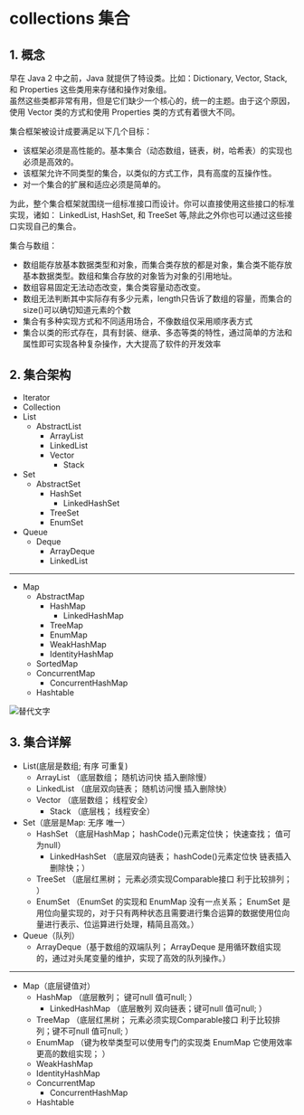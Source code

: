 # collections 集合

## 1. 概念
早在 Java 2 中之前，Java 就提供了特设类。比如：Dictionary, Vector, Stack, 和 Properties 这些类用来存储和操作对象组。  
虽然这些类都非常有用，但是它们缺少一个核心的，统一的主题。由于这个原因，使用 Vector 类的方式和使用 Properties 类的方式有着很大不同。  

集合框架被设计成要满足以下几个目标：
+ 该框架必须是高性能的。基本集合（动态数组，链表，树，哈希表）的实现也必须是高效的。
+ 该框架允许不同类型的集合，以类似的方式工作，具有高度的互操作性。
+ 对一个集合的扩展和适应必须是简单的。  

为此，整个集合框架就围绕一组标准接口而设计。你可以直接使用这些接口的标准实现，诸如： LinkedList, HashSet, 和 TreeSet 等,除此之外你也可以通过这些接口实现自己的集合。

集合与数组：
+ 数组能存放基本数据类型和对象，而集合类存放的都是对象，集合类不能存放基本数据类型。数组和集合存放的对象皆为对象的引用地址。
+ 数组容易固定无法动态改变，集合类容量动态改变。
+ 数组无法判断其中实际存有多少元素，length只告诉了数组的容量，而集合的size()可以确切知道元素的个数
+ 集合有多种实现方式和不同适用场合，不像数组仅采用顺序表方式
+ 集合以类的形式存在，具有封装、继承、多态等类的特性，通过简单的方法和属性即可实现各种复杂操作，大大提高了软件的开发效率

## 2. 集合架构
* Iterator
* Collection
* List
    * AbstractList
        * ArrayList
        * LinkedList
        * Vector
            * Stack
* Set
    * AbstractSet
        * HashSet
            * LinkedHashSet
        * TreeSet
        * EnumSet
* Queue
    * Deque
        * ArrayDeque
        * LinkedList
***
* Map
    * AbstractMap
        * HashMap
            * LinkedHashMap
        * TreeMap
        * EnumMap
        * WeakHashMap
        * IdentityHashMap
    * SortedMap
    * ConcurrentMap
        * ConcurrentHashMap
    * Hashtable

![替代文字](../../resource/collection0.png)

## 3. 集合详解
* List(底层是数组; 有序 可重复)
    * ArrayList         （底层数组； 随机访问快 插入删除慢）
    * LinkedList        （底层双向链表； 随机访问慢 插入删除快）
    * Vector            （底层数组； 线程安全）
        * Stack         （底层栈； 线程安全）
* Set（底层是Map: 无序 唯一）
    * HashSet           （底层HashMap； hashCode()元素定位快； 快速查找； 值可为null）
        * LinkedHashSet （底层双向链表； hashCode()元素定位快 链表插入删除快；）
    * TreeSet           （底层红黑树； 元素必须实现Comparable接口 利于比较排列； ）
    * EnumSet           （EnumSet 的实现和 EnumMap 没有一点关系； EnumSet 是用位向量实现的，对于只有两种状态且需要进行集合运算的数据使用位向量进行表示、位运算进行处理，精简且高效。）
* Queue（队列）
    * ArrayDeque（基于数组的双端队列； ArrayDeque 是用循环数组实现的，通过对头尾变量的维护，实现了高效的队列操作。）
***
* Map（底层键值对）
    * HashMap           （底层散列； 键可null 值可null; ）
        * LinkedHashMap （底层散列 双向链表；键可null 值可null; ）
    * TreeMap           （底层红黑树； 元素必须实现Comparable接口 利于比较排列；键不可null 值可null; ）
    * EnumMap           （键为枚举类型可以使用专门的实现类 EnumMap 它使用效率更高的数组实现； ）
    * WeakHashMap
    * IdentityHashMap
    * ConcurrentMap
        * ConcurrentHashMap
    * Hashtable




